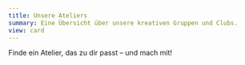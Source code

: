 ```yaml
---
title: Unsere Ateliers
summary: Eine Übersicht über unsere kreativen Gruppen und Clubs.
view: card
---
```


Finde ein Atelier, das zu dir passt – und mach mit!


